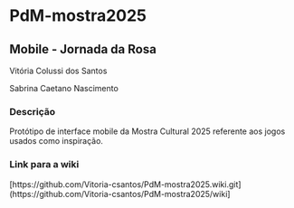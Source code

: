# PdM-mostra2025

<h2>Mobile - Jornada da Rosa</h2>
<p>Vitória Colussi dos Santos</p>
<p>Sabrina Caetano Nascimento</p>
<h3>Descrição</h3>
<p>Protótipo de interface mobile da Mostra Cultural 2025 referente aos jogos usados como inspiração.</p>
<h3>Link para a wiki</h3>
<p>[https://github.com/Vitoria-csantos/PdM-mostra2025.wiki.git](https://github.com/Vitoria-csantos/PdM-mostra2025/wiki]</p>
